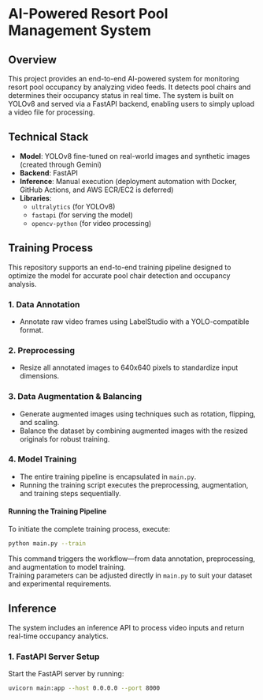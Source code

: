 # AI-Powered Resort Pool Management System

## Overview  
This project provides an end-to-end AI-powered system for monitoring resort pool occupancy by analyzing video feeds. It detects pool chairs and determines their occupancy status in real time. The system is built on YOLOv8 and served via a FastAPI backend, enabling users to simply upload a video file for processing.

## Technical Stack  
- **Model**: YOLOv8 fine-tuned on real-world images and synthetic images (created through Gemini)  
- **Backend**: FastAPI  
- **Inference**: Manual execution (deployment automation with Docker, GitHub Actions, and AWS ECR/EC2 is deferred)  
- **Libraries**:  
  - `ultralytics` (for YOLOv8)  
  - `fastapi` (for serving the model)  
  - `opencv-python` (for video processing)

## Training Process  
This repository supports an end-to-end training pipeline designed to optimize the model for accurate pool chair detection and occupancy analysis.

### 1. Data Annotation  
- Annotate raw video frames using LabelStudio with a YOLO-compatible format.

### 2. Preprocessing  
- Resize all annotated images to 640x640 pixels to standardize input dimensions.

### 3. Data Augmentation & Balancing  
- Generate augmented images using techniques such as rotation, flipping, and scaling.
- Balance the dataset by combining augmented images with the resized originals for robust training.

### 4. Model Training  
- The entire training pipeline is encapsulated in `main.py`.
- Running the training script executes the preprocessing, augmentation, and training steps sequentially.

#### Running the Training Pipeline  
To initiate the complete training process, execute:
```bash
python main.py --train
```

This command triggers the workflow—from data annotation, preprocessing, and augmentation to model training.  
Training parameters can be adjusted directly in `main.py` to suit your dataset and experimental requirements.

## Inference  
The system includes an inference API to process video inputs and return real-time occupancy analytics.

### 1. FastAPI Server Setup  
Start the FastAPI server by running:

```bash
uvicorn main:app --host 0.0.0.0 --port 8000
```